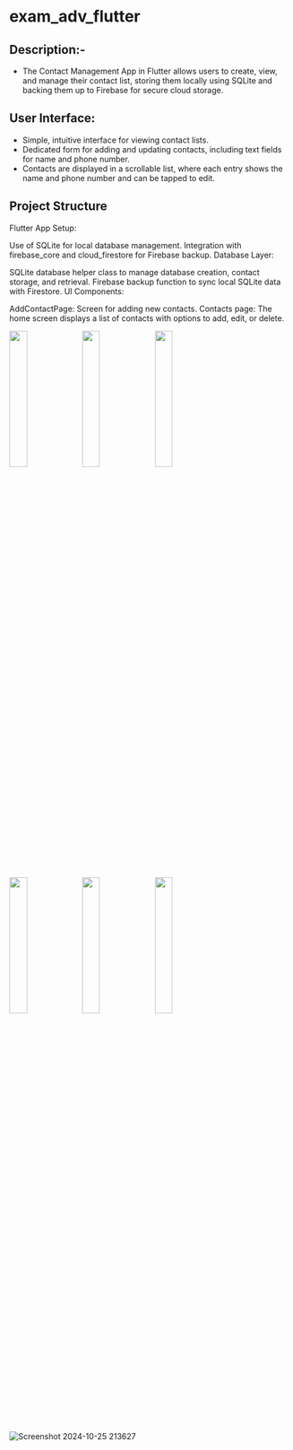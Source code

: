 # exam_adv_flutter

## Description:-
- The Contact Management App in Flutter allows users to create, view, and manage their contact list, storing them locally using SQLite and backing them up to Firebase for secure cloud storage.

## User Interface:

- Simple, intuitive interface for viewing contact lists.
- Dedicated form for adding and updating contacts, including text fields for name and phone number.
- Contacts are displayed in a scrollable list, where each entry shows the name and phone number and can be tapped to edit.

## Project Structure
Flutter App Setup:

Use of SQLite for local database management.
Integration with firebase_core and cloud_firestore for Firebase backup.
Database Layer:

SQLite database helper class to manage database creation, contact storage, and retrieval.
Firebase backup function to sync local SQLite data with Firestore.
UI Components:

AddContactPage: Screen for adding new contacts.
Contacts page: The home screen displays a list of contacts with options to add, edit, or delete.

<p>
<img src = "https://github.com/user-attachments/assets/3802fa01-2170-46ec-aa4e-c94e3779c192" height = 25%  width=25%>
<img src = "https://github.com/user-attachments/assets/9b80a823-29cb-40c6-9c8a-08a4fb905156" height = 25%  width=25%>
<img src = "https://github.com/user-attachments/assets/7d7347e8-04c4-41ea-8a88-a3d4b343154f" height = 25%  width=25%>
<img src = "https://github.com/user-attachments/assets/ca5259b1-a58b-4cd1-8a88-d4d840d60250" height = 25%  width=25%>
<img src = "https://github.com/user-attachments/assets/557ba1d3-c7ec-4b52-b779-fe94606086cd" height = 25%  width=25%>
  <img src = "https://github.com/user-attachments/assets/7f8a01ea-f75d-458f-a717-a83aad4938f4" height = 25%  width=25%>
</p>

![Screenshot 2024-10-25 213627](https://github.com/user-attachments/assets/87b50664-9c77-4e91-b36a-186b1e19bb31)


